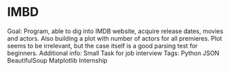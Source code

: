 # IMBD
Goal: Program, able to dig into IMDB website, acquire release dates, movies and actors. Also building a plot with number of actors for all premieres. Plot seems to be irrelevant, but the case itself is a good parsing test for beginners.  Additional info: Small Task for job interview  Tags: Python JSON BeautifulSoup Matplotlib Internship
